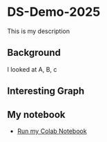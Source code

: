 # DS-Demo-2025
This is my description

## Background

I looked at A, B, c


## Interesting Graph



## My notebook

* [Run my Colab Notebook]()
